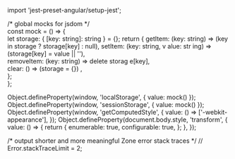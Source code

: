 
  
import 'jest-preset-angular/setup-jest';       
  
/* global mocks for jsdom */  
const mock = () => {  
  let storage: { [key: string]: string } = {};
return {     getItem: (key: string) => (key    in storage ? storage[key] : null),      setItem: (key: string, v alue:  str ing) => (storage[key] = value || ''),   
    removeItem: (key: string) => delete storag  e[key],     
    clear: () => (storage = {}) ,   
  };    
};   

Object.defineProperty(window, 'localStorage', { value: mock() });
Object.defineProperty(window, 'sessionStorage', { value: mock() });
Object.defineProperty(window, 'getComputedStyle', {
  value: () => ['-webkit-appearance'],
});
Object.defineProperty(document.body.style, 'transform', {
  value: () => { 
    return {
      enumerable: true,
      configurable: true,
    };
  },
});

/* output shorter and more meaningful Zone error stack traces */
// Error.stackTraceLimit = 2;
  
    
 
  
